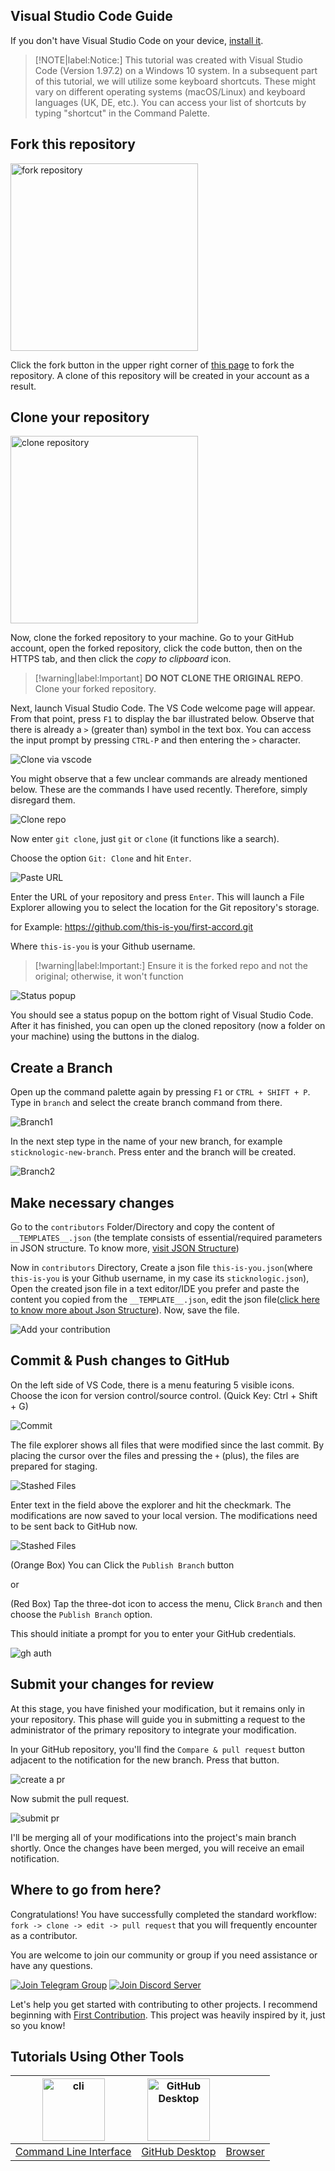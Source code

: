 ## Visual Studio Code Guide

If you don't have Visual Studio Code on your device, [install it](https://code.visualstudio.com/download).

 > [!NOTE|label:Notice:]
 > This tutorial was created with Visual Studio Code (Version 1.97.2) on a Windows 10 system. In a subsequent part of this tutorial, we will utilize some keyboard shortcuts. These might vary on different operating systems (macOS/Linux) and keyboard languages (UK, DE, etc.). You can access your list of shortcuts by typing "shortcut" in the Command Palette.

## Fork this repository

<img width="300" src="/assets/fork.png" alt="fork repository" />

Click the fork button in the upper right corner of [this page](https://github.com/STICKnoLOGIC/first-accord) to fork the repository. A clone of this repository will be created in your account as a result.

## Clone your repository

<img width="300" src="/assets/cli/clone.png" alt="clone repository" />

Now, clone the forked repository to your machine. Go to your GitHub account, open the forked repository, click the code button, then on the HTTPS tab, and then click the _copy to clipboard_ icon.

 > [!warning|label:Important]
 > __DO NOT CLONE THE ORIGINAL REPO__. Clone your forked repository.

Next, launch Visual Studio Code. The VS Code welcome page will appear. From that point, press `F1` to display the bar illustrated below. Observe that there is already a `>` (greater than) symbol in the text box. You can access the input prompt by pressing `CTRL-P` and then entering the `>` character.

<img src="/assets/vscode/clone.png" alt="Clone via vscode" />

You might observe that a few unclear commands are already mentioned below. These are the commands I have used recently. Therefore, simply disregard them.

<img src="/assets/vscode/clone1.png" alt="Clone repo" />

Now enter `git clone`, just `git` or `clone` (it functions like a search).

Choose the option `Git: Clone` and hit `Enter`.

<img src="/assets/vscode/clone2.png" alt="Paste URL" />

Enter the URL of your repository and press `Enter`. This will launch a File Explorer allowing you to select the location for the Git repository's storage.

for Example:
    https://github.com/this-is-you/first-accord.git

Where `this-is-you` is your Github username.

> [!warning|label:Important:]
> Ensure it is the forked repo and not the original; otherwise, it won't function

<img src="/assets/vscode/clone3.png" alt="Status popup" />

You should see a status popup on the bottom right of Visual Studio Code. After it has finished, you can open up the cloned repository (now a folder on your machine) using the buttons in the dialog.

## Create a Branch
Open up the command palette again by pressing `F1` or `CTRL + SHIFT + P`. Type in `branch` and select the create branch command from there.

<img src="/assets/vscode/branch.png" alt="Branch1" />

In the next step type in the name of your new branch, for example `sticknologic-new-branch`. Press enter and the branch will be created.

<img src="/assets/vscode/branch2.png" alt="Branch2" />

## Make necessary changes

Go to the `contributors` Folder/Directory and copy the content of `__TEMPLATES__.json` (the template consists of essential/required parameters in JSON structure. To know more, [visit JSON Structure](json-structure))

Now in `contributors` Directory, Create a json file `this-is-you.json`(where `this-is-you` is your Github username, in my case its `sticknologic.json`), Open the created json file in a text editor/IDE you prefer and paste the content you copied from the `__TEMPLATE__.json`, edit the json file([click here to know more about Json Structure](json-structure)). Now, save the file.

<img src="/assets/vscode/changes.png" alt="Add your contribution" />

## Commit & Push changes to GitHub

On the left side of VS Code, there is a menu featuring 5 visible icons. Choose the icon for version control/source control. (Quick Key: Ctrl + Shift + G)

<img src="/assets/vscode/commit.png" alt="Commit" />

The file explorer shows all files that were modified since the last commit. By placing the cursor over the files and pressing the `+` (plus), the files are prepared for staging.

<img src="/assets/vscode/commit1.png" alt="Stashed Files">

Enter text in the field above the explorer and hit the checkmark. The modifications are now saved to your local version. The modifications need to be sent back to GitHub now.

<img src="/assets/vscode/push.png" alt="Stashed Files">

(Orange Box) You can Click the `Publish Branch` button

or

(Red Box) Tap the three-dot icon to access the menu, Click `Branch` and then choose the `Publish Branch` option.

This should initiate a prompt for you to enter your GitHub credentials.

<img src="/assets/vscode/gh-auth.png" alt="gh auth">

## Submit your changes for review

At this stage, you have finished your modification, but it remains only in your repository. This phase will guide you in submitting a request to the administrator of the primary repository to integrate your modification.

In your GitHub repository, you'll find the `Compare & pull request` button adjacent to the notification for the new branch. Press that button.

<img src="/assets/compare-and-pull.png" alt="create a pr" />

Now submit the pull request.

<img src="/assets/submit-pull-request.png" alt="submit pr" />

I'll be merging all of your modifications into the project's main branch shortly. Once the changes have been merged, you will receive an email notification.

## Where to go from here?

Congratulations! You have successfully completed the standard workflow: `fork -> clone -> edit -> pull request` that you will frequently encounter as a contributor.

You are welcome to join our community or group if you need assistance or have any questions.

[![Join Telegram Group](https://img.shields.io/badge/Telegram-26A5E4?style=flat&logo=telegram&logoColor=white)](https://t.me/+D51ix1qENBs0ZWRI)
[![Join Discord Server](https://dcbadge.limes.pink/api/server/https://discord.gg/zkspfFwqDg?style=flat)](https://discord.com)

Let's help you get started with contributing to other projects. I recommend beginning with [First Contribution](https://github.com/firstcontributions/first-contributions). This project was heavily inspired by it, just so you know!

## Tutorials Using Other Tools
| <img alt="cli" src="https://raw.githubusercontent.com/felixse/FluentTerminal/refs/heads/master/Icons/Icon_no_margin.png" width="100"> | <img alt="GitHub Desktop" src="https://desktop.github.com/images/desktop-icon.svg" width="100"> | <i class="fa-solid fab fa-chrome fa-6x" style="color:lightblue"></i> |
| :------------------: | :------------------: | :------------------: |
| [Command Line Interface](guide/github-cli) | [GitHub Desktop](guide/github-desktop) |[Browser](guide/github-browser)